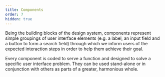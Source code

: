 ```yaml
---
title: Components
order: 7
hidden: true
---
```


Being the building blocks of the design system, components represent simple groupings of user interface elements (e.g. a label, an input field and a button to form a search field) through which we inform users of the expected interaction steps in order to help them achieve their goal.

Every component is coded to serve a function and designed to solve a specific user interface problem. They can be used stand-alone or in conjunction with others as parts of a greater, harmonious whole.
